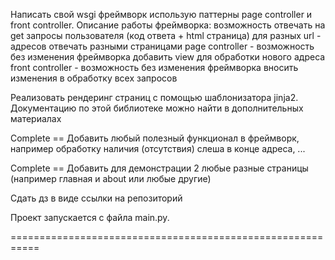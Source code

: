 Написать свой wsgi фреймворк использую паттерны page controller и front controller.
Описание работы фреймворка:
возможность отвечать на get запросы пользователя (код ответа + html страница)
для разных url - адресов отвечать разными страницами
page controller - возможность без изменения фреймворка добавить view для обработки нового адреса
front controller - возможность без изменения фреймворка вносить изменения в обработку всех запросов

Реализовать рендеринг страниц с помощью шаблонизатора jinja2. Документацию по этой библиотеке можно найти в дополнительных материалах

Complete == Добавить любый полезный функционал в фреймворк, например обработку наличия (отсутствия) слеша в конце адреса, ...

Complete == Добавить для демонстрации 2 любые разные страницы (например главная и about или любые другие)

Сдать дз в виде ссылки на репозиторий

Проект запускается с файла main.py.

===========================================================

